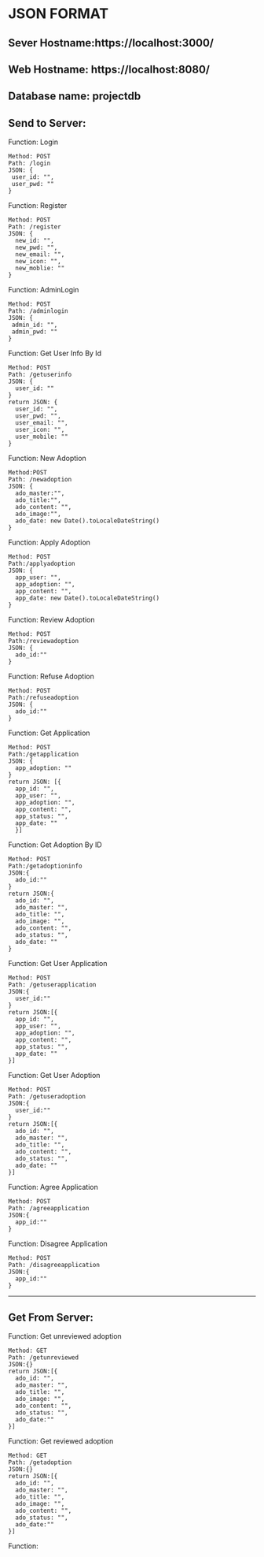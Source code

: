 # JSON FORMAT

## Sever Hostname:https://localhost:3000/
## Web Hostname: https://localhost:8080/
## Database name: projectdb

## Send to Server:

Function: Login
```
Method: POST
Path: /login
JSON: {
 user_id: "",
 user_pwd: ""
}
```

Function: Register
```
Method: POST
Path: /register
JSON: {
  new_id: "",
  new_pwd: "",
  new_email: "",
  new_icon: "",
  new_moblie: ""
}
```
Function: AdminLogin
```
Method: POST
Path: /adminlogin
JSON: {
 admin_id: "",
 admin_pwd: ""
}
```

Function: Get User Info By Id
```
Method: POST
Path: /getuserinfo
JSON: {
  user_id: ""
}
return JSON: {
  user_id: "",
  user_pwd: "",
  user_email: "",
  user_icon: "",
  user_mobile: ""
}
```

Function: New Adoption
```
Method:POST
Path: /newadoption
JSON: {
  ado_master:"",
  ado_title:"",
  ado_content: "",
  ado_image:"",
  ado_date: new Date().toLocaleDateString()
}
```

Function: Apply Adoption
```
Method: POST
Path:/applyadoption
JSON: {
  app_user: "",
  app_adoption: "",
  app_content: "",
  app_date: new Date().toLocaleDateString()
}
```

Function: Review Adoption
```
Method: POST
Path:/reviewadoption
JSON: {
  ado_id:""
}
```

Function: Refuse Adoption
```
Method: POST
Path:/refuseadoption
JSON: {
  ado_id:""
}
```

Function: Get Application
```
Method: POST
Path:/getapplication
JSON: {
  app_adoption: ""
}
return JSON: [{
  app_id: "",
  app_user: "",
  app_adoption: "",
  app_content: "",
  app_status: "",
  app_date: ""
  }]

```

Function: Get Adoption By ID
```
Method: POST
Path:/getadoptioninfo
JSON:{
  ado_id:""
}
return JSON:{
  ado_id: "",
  ado_master: "",
  ado_title: "",
  ado_image: "",
  ado_content: "",
  ado_status: "",
  ado_date: ""
}
```

Function: Get User Application
```
Method: POST
Path: /getuserapplication
JSON:{
  user_id:""
}
return JSON:[{
  app_id: "",
  app_user: "",
  app_adoption: "",
  app_content: "",
  app_status: "",
  app_date: ""
}]
```

Function: Get User Adoption
```
Method: POST
Path: /getuseradoption
JSON:{
  user_id:""
}
return JSON:[{
  ado_id: "",
  ado_master: "",
  ado_title: "",
  ado_content: "",
  ado_status: "",
  ado_date: ""
}]
```

Function: Agree Application
```
Method: POST
Path: /agreeapplication
JSON:{
  app_id:""
}
```

Function: Disagree Application
```
Method: POST
Path: /disagreeapplication
JSON:{
  app_id:""
}
```

---

## Get From Server:

Function: Get unreviewed adoption
```
Method: GET
Path: /getunreviewed
JSON:{}
return JSON:[{
  ado_id: "",
  ado_master: "",
  ado_title: "",
  ado_image: "",
  ado_content: "",
  ado_status: "",
  ado_date:""
}]
```

Function: Get reviewed adoption
```
Method: GET
Path: /getadoption
JSON:{}
return JSON:[{
  ado_id: "",
  ado_master: "",
  ado_title: "",
  ado_image: "",
  ado_content: "",
  ado_status: "",
  ado_date:""
}]
```

Function:
